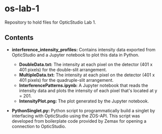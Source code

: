 # os-lab-1
 Repository to hold files for OpticStudio Lab 1.

## Contents

* **interference_intensity_profiles:** Contains intensity data exported from OpticStudio and a Jupyter notebook to plot this data in Python.
  * **DoubleData.txt:** The intensity at each pixel on the detector (401 x 401 pixels) for the double-slit arrangement.
  * **MultipleData.txt:** The intensity at each pixel on the detector (401 x 401 pixels) for the quadruple-slit arrangement.
  * **InterferencePatterns.ipynb:** A Jupyter notebook that reads the intensity data and plots the intensity of each pixel that's located at y = 201.
  * **IntensityPlot.png:** The plot generated by the Jupyter notebook.

* **PythonSinglet.py:** Python script to programmatically build a singlet by interfacing with OpticStudio using the ZOS-API. This script was developed from boilerplate code provided by Zemax for opening a connection to OpticStudio.
